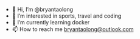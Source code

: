 - 👋 Hi, I’m @bryantaolong
- 👀 I’m interested in sports, travel and coding
- 🌱 I’m currently learning docker
- 📫 How to reach me bryantaolong@outlook.com

<!---
bryantaolong/bryantaolong is a ✨ special ✨ repository because its `README.md` (this file) appears on your GitHub profile.
You can click the Preview link to take a look at your changes.
--->
